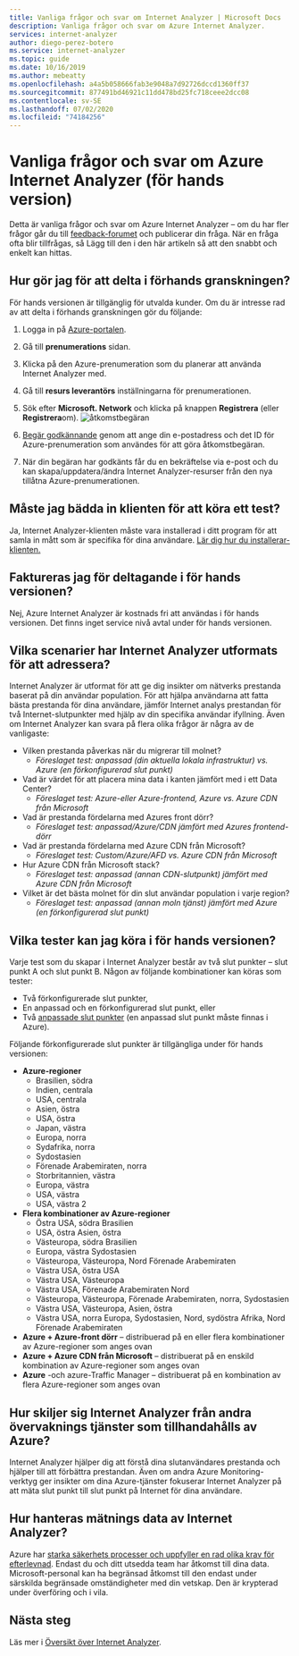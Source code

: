 ```yaml
---
title: Vanliga frågor och svar om Internet Analyzer | Microsoft Docs
description: Vanliga frågor och svar om Azure Internet Analyzer.
services: internet-analyzer
author: diego-perez-botero
ms.service: internet-analyzer
ms.topic: guide
ms.date: 10/16/2019
ms.author: mebeatty
ms.openlocfilehash: a4a5b058666fab3e9048a7d92726dccd1360ff37
ms.sourcegitcommit: 877491bd46921c11dd478bd25fc718ceee2dcc08
ms.contentlocale: sv-SE
ms.lasthandoff: 07/02/2020
ms.locfileid: "74184256"
---
```

# <a name="azure-internet-analyzer-faq-preview"></a>Vanliga frågor och svar om Azure Internet Analyzer (för hands version)

Detta är vanliga frågor och svar om Azure Internet Analyzer – om du har fler frågor går du till [feedback-forumet](https://aka.ms/internetAnalyzerFeedbackForum) och publicerar din fråga. När en fråga ofta blir tillfrågas, så Lägg till den i den här artikeln så att den snabbt och enkelt kan hittas.

## <a name="how-do-i-participate-in-the-preview"></a>Hur gör jag för att delta i förhands granskningen?

För hands versionen är tillgänglig för utvalda kunder. Om du är intresse rad av att delta i förhands granskningen gör du följande:

1. Logga in på [Azure-portalen](https://ms.portal.azure.com).
2. Gå till **prenumerations** sidan.
3. Klicka på den Azure-prenumeration som du planerar att använda Internet Analyzer med.
4. Gå till **resurs leverantörs** inställningarna för prenumerationen.
5. Sök efter **Microsoft. Network** och klicka på knappen **Registrera** (eller **Registrera**om).
![åtkomstbegäran](./media/ia-faq/request-preview-access.png)

6. [Begär godkännande](https://aka.ms/internetAnalyzerContact) genom att ange din e-postadress och det ID för Azure-prenumeration som användes för att göra åtkomstbegäran.
7. När din begäran har godkänts får du en bekräftelse via e-post och du kan skapa/uppdatera/ändra Internet Analyzer-resurser från den nya tillåtna Azure-prenumerationen.

## <a name="do-i-need-to-embed-the-client-to-run-a-test"></a>Måste jag bädda in klienten för att köra ett test?

Ja, Internet Analyzer-klienten måste vara installerad i ditt program för att samla in mått som är specifika för dina användare. [Lär dig hur du installerar-klienten.](internet-analyzer-embed-client.md) 

## <a name="do-i-get-billed-for-participating-in-the-preview"></a>Faktureras jag för deltagande i för hands versionen?
Nej, Azure Internet Analyzer är kostnads fri att användas i för hands versionen. Det finns inget service nivå avtal under för hands versionen.

## <a name="what-scenarios-is-internet-analyzer-designed-to-address"></a>Vilka scenarier har Internet Analyzer utformats för att adressera?

Internet Analyzer är utformat för att ge dig insikter om nätverks prestanda baserat på din användar population. För att hjälpa användarna att fatta bästa prestanda för dina användare, jämför Internet analys prestandan för två Internet-slutpunkter med hjälp av din specifika användar ifyllning. Även om Internet Analyzer kan svara på flera olika frågor är några av de vanligaste:

* Vilken prestanda påverkas när du migrerar till molnet? 
    * *Föreslaget test: anpassad (din aktuella lokala infrastruktur) vs. Azure (en förkonfigurerad slut punkt)*
* Vad är värdet för att placera mina data i kanten jämfört med i ett Data Center? 
    *  *Föreslaget test: Azure-eller Azure-frontend, Azure vs. Azure CDN från Microsoft*
* Vad är prestanda fördelarna med Azures front dörr?
    *  *Föreslaget test: anpassad/Azure/CDN jämfört med Azures frontend-dörr*
* Vad är prestanda fördelarna med Azure CDN från Microsoft? 
    *  *Föreslaget test: Custom/Azure/AFD vs. Azure CDN från Microsoft*
* Hur Azure CDN från Microsoft stack? 
    *  *Föreslaget test: anpassad (annan CDN-slutpunkt) jämfört med Azure CDN från Microsoft*
* Vilket är det bästa molnet för din slut användar population i varje region? 
    *  *Föreslaget test: anpassad (annan moln tjänst) jämfört med Azure (en förkonfigurerad slut punkt)*

## <a name="which-tests-can-i-run-in-preview"></a>Vilka tester kan jag köra i för hands versionen?

Varje test som du skapar i Internet Analyzer består av två slut punkter – slut punkt A och slut punkt B. Någon av följande kombinationer kan köras som tester:  
* Två förkonfigurerade slut punkter,
* En anpassad och en förkonfigurerad slut punkt, eller
* Två [anpassade slut punkter](internet-analyzer-custom-endpoint.md) (en anpassad slut punkt måste finnas i Azure).

Följande förkonfigurerade slut punkter är tillgängliga under för hands versionen:
* **Azure-regioner**
    * Brasilien, södra
    * Indien, centrala
    * USA, centrala
    * Asien, östra
    * USA, östra
    * Japan, västra
    * Europa, norra
    * Sydafrika, norra
    * Sydostasien
    * Förenade Arabemiraten, norra
    * Storbritannien, västra  
    * Europa, västra
    * USA, västra
    * USA, västra 2
* **Flera kombinationer av Azure-regioner**
    * Östra USA, södra Brasilien
    * USA, östra Asien, östra
    * Västeuropa, södra Brasilien
    * Europa, västra Sydostasien
    * Västeuropa, Västeuropa, Nord Förenade Arabemiraten
    * Västra USA, östra USA
    * Västra USA, Västeuropa
    * Västra USA, Förenade Arabemiraten Nord
    * Västeuropa, Västeuropa, Förenade Arabemiraten, norra, Sydostasien
    * Västra USA, Västeuropa, Asien, östra
    * Västra USA, norra Europa, Sydostasien, Nord, sydöstra Afrika, Nord Förenade Arabemiraten 
* **Azure + Azure-front dörr** – distribuerad på en eller flera kombinationer av Azure-regioner som anges ovan
* **Azure + Azure CDN från Microsoft** – distribuerat på en enskild kombination av Azure-regioner som anges ovan
* **Azure** -och azure-Traffic Manager – distribuerat på en kombination av flera Azure-regioner som anges ovan

## <a name="how-is-internet-analyzer-different-from-other-monitoring-services-provided-by-azure"></a>Hur skiljer sig Internet Analyzer från andra övervaknings tjänster som tillhandahålls av Azure?

Internet Analyzer hjälper dig att förstå dina slutanvändares prestanda och hjälper till att förbättra prestandan. Även om andra Azure Monitoring-verktyg ger insikter om dina Azure-tjänster fokuserar Internet Analyzer på att mäta slut punkt till slut punkt på Internet för dina användare.

## <a name="how-is-measurement-data-handled-by-internet-analyzer"></a>Hur hanteras mätnings data av Internet Analyzer?

Azure har [starka säkerhets processer och uppfyller en rad olika krav för efterlevnad](https://azure.microsoft.com/support/trust-center/). Endast du och ditt utsedda team har åtkomst till dina data. Microsoft-personal kan ha begränsad åtkomst till den endast under särskilda begränsade omständigheter med din vetskap. Den är krypterad under överföring och i vila.

## <a name="next-steps"></a>Nästa steg

Läs mer i [Översikt över Internet Analyzer](internet-analyzer-overview.md).
